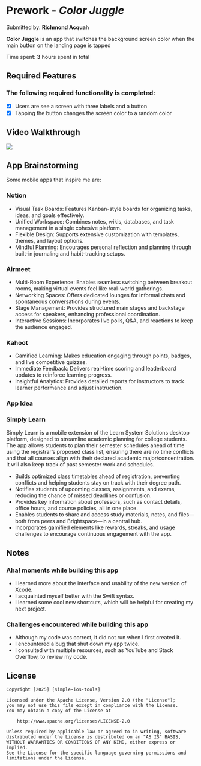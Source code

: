 # Prework - *Color Juggle*

Submitted by: **Richmond Acquah**

**Color Juggle** is an app that switches the background screen color when the main button on the landing page is tapped

Time spent: **3** hours spent in total

## Required Features
### The following **required** functionality is completed:
- [x] Users are see a screen with three labels and a button
- [x] Tapping the button changes the screen color to a random color
 
## Video Walkthrough
<div>
    <a href="https://www.loom.com/share/6df0f64abe1a402685af9259392bde91">
    </a>
    <a href="https://www.loom.com/share/6df0f64abe1a402685af9259392bde91">
      <img style="max-width:300px;" src="https://cdn.loom.com/sessions/thumbnails/6df0f64abe1a402685af9259392bde91-e18fe89b08c0a83f-full-play.gif">
    </a>
  </div>


## App Brainstorming
Some mobile apps that inspire me are:
### Notion
- Visual Task Boards: Features Kanban-style boards for organizing tasks, ideas, and goals effectively.  
- Unified Workspace: Combines notes, wikis, databases, and task management in a single cohesive platform.  
- Flexible Design: Supports extensive customization with templates, themes, and layout options.  
- Mindful Planning: Encourages personal reflection and planning through built-in journaling and habit-tracking setups.  

### Airmeet
- Multi-Room Experience: Enables seamless switching between breakout rooms, making virtual events feel like real-world gatherings.  
- Networking Spaces: Offers dedicated lounges for informal chats and spontaneous conversations during events.  
- Stage Management: Provides structured main stages and backstage access for speakers, enhancing professional coordination.  
- Interactive Sessions: Incorporates live polls, Q&A, and reactions to keep the audience engaged.  

### Kahoot
- Gamified Learning: Makes education engaging through points, badges, and live competitive quizzes.  
- Immediate Feedback: Delivers real-time scoring and leaderboard updates to reinforce learning progress.  
- Insightful Analytics: Provides detailed reports for instructors to track learner performance and adjust instruction.  

### App Idea
### Simply Learn
Simply Learn is a mobile extension of the Learn System Solutions desktop platform, designed to streamline academic planning for college students. The app allows students to plan their semester schedules ahead of time using the registrar’s proposed class list, ensuring there are no time conflicts and that all courses align with their declared academic major/concentration. It will also keep track of past semester work and schedules.

- Builds optimized class timetables ahead of registration, preventing conflicts and helping students stay on track with their degree path.  
- Notifies students of upcoming classes, assignments, and exams, reducing the chance of missed deadlines or confusion.  
- Provides key information about professors, such as contact details, office hours, and course policies, all in one place.  
- Enables students to share and access study materials, notes, and files—both from peers and Brightspace—in a central hub.  
- Incorporates gamified elements like rewards, streaks, and usage challenges to encourage continuous engagement with the app.  


## Notes
### Aha! moments while building this app
- I learned more about the interface and usability of the new version of Xcode.
- I acquainted myself better with the Swift syntax.
- I learned some cool new shortcuts, which will be helpful for creating my next project.

### Challenges encountered while building this app
- Although my code was correct, it did not run when I first created it.
- I encountered a bug that shut down my app twice.
- I consulted with multiple resources, such as YouTube and Stack Overflow, to review my code.

## License
    Copyright [2025] [simple-ios-tools]

    Licensed under the Apache License, Version 2.0 (the "License");
    you may not use this file except in compliance with the License.
    You may obtain a copy of the License at

        http://www.apache.org/licenses/LICENSE-2.0

    Unless required by applicable law or agreed to in writing, software
    distributed under the License is distributed on an "AS IS" BASIS,
    WITHOUT WARRANTIES OR CONDITIONS OF ANY KIND, either express or implied.
    See the License for the specific language governing permissions and
    limitations under the License.
